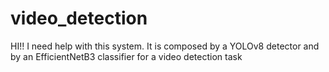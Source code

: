 # video_detection
HI!! I need help with this system. It is composed by a YOLOv8 detector and by an EfficientNetB3 classifier for a video detection task
